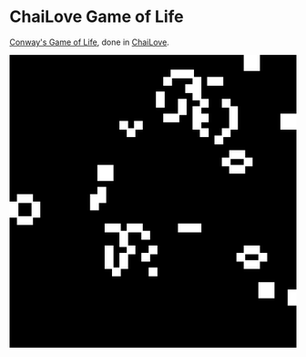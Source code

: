 # ChaiLove Game of Life

[Conway's Game of Life](https://en.wikipedia.org/wiki/Conway%27s_Game_of_Life), done in [ChaiLove](https://github.com/libretro/libretro-chailove).

![Screenshot](screenshot.png)
